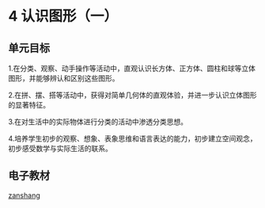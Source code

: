 # 4 认识图形（一）

## 单元目标

1.在分类、观察、动手操作等活动中，直观认识长方体、正方体、圆柱和球等立体图形，并能够辨认和区别这些图形。

2.在拼、摆、搭等活动中，获得对简单几何体的直观体验，并进一步认识立体图形的显著特征。

3.在对生活中的实际物体进行分类的活动中渗透分类思想。

4.培养学生初步的观察、想象、表象思维和语言表达的能力，初步建立空间观念，初步感受数学与实际生活的联系。

## 电子教材

<Ebook grade="xxsx1a" :pages="34" :paged="38" ></Ebook>

[zanshang](../res/zanshang.md ':include')